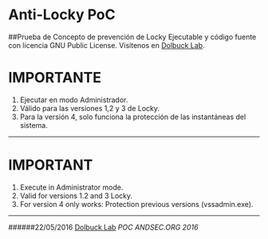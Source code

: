 # Anti-Locky PoC
##Prueba de Concepto de prevención de Locky
Ejecutable y código fuente con licencia GNU Public License.
Visítenos en [Dolbuck Lab](https://lab.dolbuck.net).
# IMPORTANTE
1. Ejecutar en modo Administrador.
2. Válido para las versiones 1,2 y 3 de Locky. 
3. Para la versión 4, solo funciona la protección de las instantáneas del sistema.

----

# IMPORTANT
1. Execute in Administrator mode.
2. Valid for versions 1.2 and 3 Locky.
3. For version 4 only works: Protection previous versions (vssadmin.exe).

----

######22/05/2016 [Dolbuck Lab](https://lab.dolbuck.net)  *POC ANDSEC.ORG 2016*
